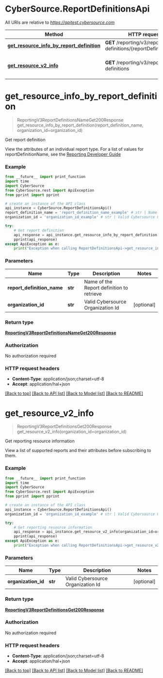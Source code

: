 # CyberSource.ReportDefinitionsApi

All URIs are relative to *https://apitest.cybersource.com*

Method | HTTP request | Description
------------- | ------------- | -------------
[**get_resource_info_by_report_definition**](ReportDefinitionsApi.md#get_resource_info_by_report_definition) | **GET** /reporting/v3/report-definitions/{reportDefinitionName} | Get report definition
[**get_resource_v2_info**](ReportDefinitionsApi.md#get_resource_v2_info) | **GET** /reporting/v3/report-definitions | Get reporting resource information


# **get_resource_info_by_report_definition**
> ReportingV3ReportDefinitionsNameGet200Response get_resource_info_by_report_definition(report_definition_name, organization_id=organization_id)

Get report definition

View the attributes of an individual report type. For a list of values for reportDefinitionName, see the [Reporting Developer Guide](https://www.cybersource.com/developers/documentation/reporting_and_reconciliation/) 

### Example 
```python
from __future__ import print_function
import time
import CyberSource
from CyberSource.rest import ApiException
from pprint import pprint

# create an instance of the API class
api_instance = CyberSource.ReportDefinitionsApi()
report_definition_name = 'report_definition_name_example' # str | Name of the Report definition to retrieve
organization_id = 'organization_id_example' # str | Valid Cybersource Organization Id (optional)

try: 
    # Get report definition
    api_response = api_instance.get_resource_info_by_report_definition(report_definition_name, organization_id=organization_id)
    pprint(api_response)
except ApiException as e:
    print("Exception when calling ReportDefinitionsApi->get_resource_info_by_report_definition: %s\n" % e)
```

### Parameters

Name | Type | Description  | Notes
------------- | ------------- | ------------- | -------------
 **report_definition_name** | **str**| Name of the Report definition to retrieve | 
 **organization_id** | **str**| Valid Cybersource Organization Id | [optional] 

### Return type

[**ReportingV3ReportDefinitionsNameGet200Response**](ReportingV3ReportDefinitionsNameGet200Response.md)

### Authorization

No authorization required

### HTTP request headers

 - **Content-Type**: application/json;charset=utf-8
 - **Accept**: application/hal+json

[[Back to top]](#) [[Back to API list]](../README.md#documentation-for-api-endpoints) [[Back to Model list]](../README.md#documentation-for-models) [[Back to README]](../README.md)

# **get_resource_v2_info**
> ReportingV3ReportDefinitionsGet200Response get_resource_v2_info(organization_id=organization_id)

Get reporting resource information

View a list of supported reports and their attributes before subscribing to them. 

### Example 
```python
from __future__ import print_function
import time
import CyberSource
from CyberSource.rest import ApiException
from pprint import pprint

# create an instance of the API class
api_instance = CyberSource.ReportDefinitionsApi()
organization_id = 'organization_id_example' # str | Valid Cybersource Organization Id (optional)

try: 
    # Get reporting resource information
    api_response = api_instance.get_resource_v2_info(organization_id=organization_id)
    pprint(api_response)
except ApiException as e:
    print("Exception when calling ReportDefinitionsApi->get_resource_v2_info: %s\n" % e)
```

### Parameters

Name | Type | Description  | Notes
------------- | ------------- | ------------- | -------------
 **organization_id** | **str**| Valid Cybersource Organization Id | [optional] 

### Return type

[**ReportingV3ReportDefinitionsGet200Response**](ReportingV3ReportDefinitionsGet200Response.md)

### Authorization

No authorization required

### HTTP request headers

 - **Content-Type**: application/json;charset=utf-8
 - **Accept**: application/hal+json

[[Back to top]](#) [[Back to API list]](../README.md#documentation-for-api-endpoints) [[Back to Model list]](../README.md#documentation-for-models) [[Back to README]](../README.md)

